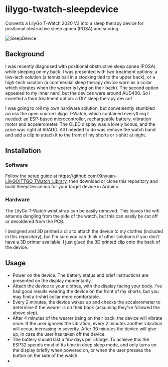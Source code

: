 # lilygo-twatch-sleepdevice
Converts a LilyGo T-Watch 2020 V3 into a sleep therapy device for positional obstructive sleep apnea (POSA) and snoring

![SleepDevice](https://github.com/a1studmuffin/lilygo-twatch-sleepdevice/assets/6295625/cdb76fb6-1317-4a38-9692-305ed1191a97)

## Background

I was recently diagnosed with positional obstructive sleep apnea (POSA) while sleeping on my back. I was presented with two treatment options: a low-tech solution (a tennis ball in a stocking tied to the upper back), or a high-tech solution (a commercial sleep therapy device worn as a collar which vibrates when the wearer is lying on their back). The second option appealed to my inner nerd, but the devices were around AUD400. So I invented a third treatment option: a DIY sleep therapy device!

I was going to roll my own hardware solution, but conveniently stumbled across the open source Lilygo T-Watch, which contained everything I needed: an ESP-based microcontroller, rechargeable battery, vibration motor and accelerometer. The OLED display was a lovely bonus, and the price was right at 60AUD. All I needed to do was remove the watch band and add a clip to attach it to the front of my shorts or t-shirt at night.

## Installation

### Software

Follow the setup guide at https://github.com/Xinyuan-LilyGO/TTGO_TWatch_Library, then download or clone this repository and build SleepDevice.ino for your target device in Arduino.

### Hardware

The LilyGo T-Watch wrist strap can be easily removed. This leaves the wifi antenna dangling from the side of the watch, but this can easily be cut off or desoldered from the PCB.

I designed and 3D printed a clip to attach the device to my clothes (included in this repository), but I'm sure you can think of other solutions if you don't have a 3D printer available. I just glued the 3D printed clip onto the back of the device.

## Usage

- Power on the device. The battery status and brief instructions are presented on the display momentarily.
- Attach the device to your clothes, with the display facing your body. I've had good results wearing the device on the front of my shorts, but you may find a t-shirt collar more comfortable.
- Every 2 minutes, the device wakes up and checks the accelerometer to determine if the wearer is on their back (assuming they've followed the above step).
- After 4 minutes of the wearer being on their back, the device will vibrate once. If the user ignores the vibration, every 2 minutes another vibration will occur, increasing in severity. After 30 minutes the device will give up, in case the user has taken off the device.
- The battery should last a few days per charge. To achieve this the ESP32 spends most of its time in deep sleep mode, and only turns on the display briefly when powered on, or when the user presses the button on the side of the watch.
- 

